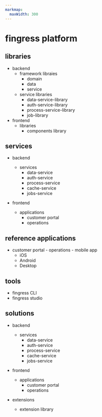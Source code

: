 ```yaml
---
markmap:
  maxWidth: 300
---
```


# fingress platform

## libraries

- backend 
  - framework libraies
    - domain
    - data
    - service
  - service libraries
    - data-service-library
    - auth-service-library
    - process-service-library
    - job-library
- frontend    
  - libraries
    - components library
    
## services

- backend
  - services
    - data-service
    - auth-service
    - process-service
    - cache-service
    - jobs-service

- frontend
  - applications
    - customer portal
    - operations


## reference applications
   - customer portal
    - operations
    - mobile app
      - iOS
      - Android
      - Desktop 

## tools

- fingress CLI
- fingress studio

## solutions

- backend
  - services
    - data-service
    - auth-service
    - process-service
    - cache-service
    - jobs-service

- frontend
  - applications
    - customer portal
    - operations

- extensions
  - extension library
